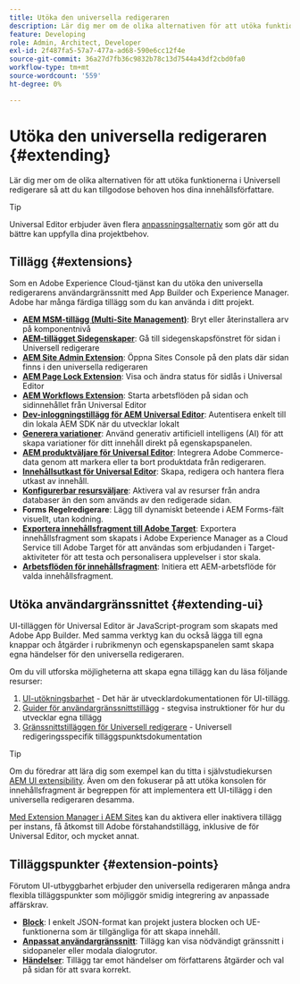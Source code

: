 ```yaml
---
title: Utöka den universella redigeraren
description: Lär dig mer om de olika alternativen för att utöka funktionerna i Universell redigerare så att du kan tillgodose behoven hos dina innehållsförfattare.
feature: Developing
role: Admin, Architect, Developer
exl-id: 2f487fa5-57a7-477a-ad68-590e6cc12f4e
source-git-commit: 36a27d7fb36c9832b78c13d7544a43df2cbd0fa0
workflow-type: tm+mt
source-wordcount: '559'
ht-degree: 0%

---
```


# Utöka den universella redigeraren {#extending}

Lär dig mer om de olika alternativen för att utöka funktionerna i Universell redigerare så att du kan tillgodose behoven hos dina innehållsförfattare.

>[!TIP]
>
>Universal Editor erbjuder även flera [anpassningsalternativ](/help/implementing/universal-editor/customizing.md) som gör att du bättre kan uppfylla dina projektbehov.

## Tillägg {#extensions}

Som en Adobe Experience Cloud-tjänst kan du utöka den universella redigerarens användargränssnitt med App Builder och Experience Manager. Adobe har många färdiga tillägg som du kan använda i ditt projekt.

* **[AEM MSM-tillägg (Multi-Site Management)](/help/sites-cloud/authoring/universal-editor/authoring.md#inheritance)**: Bryt eller återinstallera arv på komponentnivå
* **[AEM-tillägget Sidegenskaper](/help/sites-cloud/authoring/universal-editor/authoring.md#page-properties)**: Gå till sidegenskapsfönstret för sidan i Universell redigerare
* **[AEM Site Admin Extension](/help/sites-cloud/authoring/universal-editor/authoring.md#sites-console)**: Öppna Sites Console på den plats där sidan finns i den universella redigeraren
* **[AEM Page Lock Extension](/help/sites-cloud/authoring/universal-editor/authoring.md#locking-pages)**: Visa och ändra status för sidlås i Universal Editor
* **[AEM Workflows Extension](/help/sites-cloud/authoring/universal-editor/authoring.md#workflows)**: Starta arbetsflöden på sidan och sidinnehållet från Universal Editor
* **[Dev-inloggningstillägg för AEM Universal Editor](/help/sites-cloud/authoring/universal-editor/authoring.md#developer-login)**: Autentisera enkelt till din lokala AEM SDK när du utvecklar lokalt
* **[Generera variationer](/help/generative-ai/generate-variations-integrated-editor.md)**: Använd generativ artificiell intelligens (AI) för att skapa variationer för ditt innehåll direkt på egenskapspanelen.
* **[AEM produktväljare för Universal Editor](https://developer.adobe.com/uix/docs/extension-manager/extension-developed-by-adobe/ue-product-picker/)**: Integrera Adobe Commerce-data genom att markera eller ta bort produktdata från redigeraren.
* **[Innehållsutkast för Universal Editor](https://developer.adobe.com/uix/docs/extension-manager/extension-developed-by-adobe/universal-editor-content-drafts/)**: Skapa, redigera och hantera flera utkast av innehåll.
* **[Konfigurerbar resursväljare](https://developer.adobe.com/uix/docs/extension-manager/extension-developed-by-adobe/configurable-asset-picker/)**: Aktivera val av resurser från andra databaser än den som används av den redigerade sidan.
* **Forms Regelredigerare**: Lägg till dynamiskt beteende i AEM Forms-fält visuellt, utan kodning.
* **[Exportera innehållsfragment till Adobe Target](https://developer.adobe.com/uix/docs/extension-manager/extension-developed-by-adobe/exporting-content-fragment-to-adobe-target/)**: Exportera innehållsfragment som skapats i Adobe Experience Manager as a Cloud Service till Adobe Target för att användas som erbjudanden i Target-aktiviteter för att testa och personalisera upplevelser i stor skala.
* **[Arbetsflöden för innehållsfragment](https://developer.adobe.com/uix/docs/extension-manager/extension-developed-by-adobe/content-fragments-workflows/)**: Initiera ett AEM-arbetsflöde för valda innehållsfragment.

## Utöka användargränssnittet {#extending-ui}

UI-tilläggen för Universal Editor är JavaScript-program som skapats med Adobe App Builder. Med samma verktyg kan du också lägga till egna knappar och åtgärder i rubrikmenyn och egenskapspanelen samt skapa egna händelser för den universella redigeraren.

Om du vill utforska möjligheterna att skapa egna tillägg kan du läsa följande resurser:

1. [UI-utökningsbarhet](https://developer.adobe.com/uix/docs/) - Det här är utvecklardokumentationen för UI-tillägg.
1. [Guider för användargränssnittstillägg](https://developer.adobe.com/uix/docs/guides/) - stegvisa instruktioner för hur du utvecklar egna tillägg
1. [Gränssnittstilläggen för Universell redigerare](https://developer.adobe.com/uix/docs/services/aem-universal-editor/) - Universell redigeringsspecifik tilläggspunktsdokumentation

>[!TIP]
>
>Om du föredrar att lära dig som exempel kan du titta i självstudiekursen [AEM UI extensibility](https://experienceleague.adobe.com/sv/docs/experience-manager-learn/cloud-service/developing/extensibility/ui/overview). Även om den fokuserar på att utöka konsolen för innehållsfragment är begreppen för att implementera ett UI-tillägg i den universella redigeraren desamma.

[Med Extension Manager i AEM Sites](https://developer.adobe.com/uix/docs/extension-manager/) kan du aktivera eller inaktivera tillägg per instans, få åtkomst till Adobe förstahandstillägg, inklusive de för Universal Editor, och mycket annat.

## Tilläggspunkter {#extension-points}

Förutom UI-utbyggbarhet erbjuder den universella redigeraren många andra flexibla tilläggspunkter som möjliggör smidig integrering av anpassade affärskrav.

* **[Block](/help/edge/developer/block-collection.md)**: I enkelt JSON-format kan projekt justera blocken och UE-funktionerna som är tillgängliga för att skapa innehåll.
* **[Anpassat användargränssnitt](#extending-ui)**: Tillägg kan visa nödvändigt gränssnitt i sidopaneler eller modala dialogrutor.
* **[Händelser](/help/implementing/universal-editor/events.md)**: Tillägg tar emot händelser om författarens åtgärder och val på sidan för att svara korrekt.
